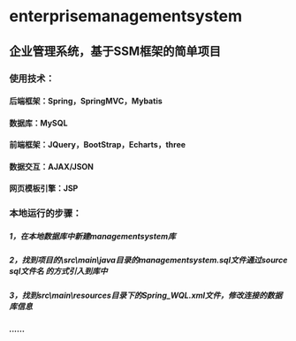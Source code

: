 # enterprisemanagementsystem
## 企业管理系统，基于SSM框架的简单项目
### 使用技术：
#### 后端框架：Spring，SpringMVC，Mybatis
#### 数据库：MySQL
#### 前端框架：JQuery，BootStrap，Echarts，three
#### 数据交互：AJAX/JSON
#### 网页模板引擎：JSP  

### 本地运行的步骤：
##### 1，在本地数据库中新建managementsystem库  
##### 2，找到项目的\src\main\java目录的managementsystem.sql文件通过source sql文件名 的方式引入到库中  
##### 3，找到src\main\resources目录下的Spring_WQL.xml文件，修改连接的数据库信息  
##### ......




